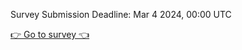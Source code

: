 Survey Submission Deadline: Mar 4 2024, 00:00 UTC

[👉 Go to survey 👈](https://forms.gle/wrBJfEJWxZCHZPnY7)

